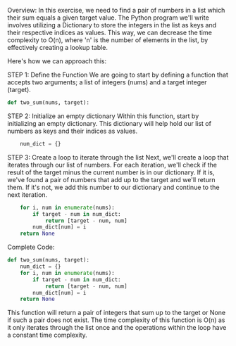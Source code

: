 Overview:
In this exercise, we need to find a pair of numbers in a list which their sum equals a given target value. The Python program we'll write involves utilizing a Dictionary to store the integers in the list as keys and their respective indices as values. This way, we can decrease the time complexity to O(n), where 'n' is the number of elements in the list, by effectively creating a lookup table.

Here's how we can approach this:

STEP 1: Define the Function
We are going to start by defining a function that accepts two arguments; a list of integers (nums) and a target integer (target). 

```python
def two_sum(nums, target):
  ```
  
STEP 2: Initialize an empty dictionary
Within this function, start by initializing an empty dictionary. This dictionary will help hold our list of numbers as keys and their indices as values.

```python
    num_dict = {}
  ```
STEP 3: Create a loop to iterate through the list
Next, we'll create a loop that iterates through our list of numbers. For each iteration, we'll check if the result of the target minus the current number is in our dictionary. If it is, we've found a pair of numbers that add up to the target and we'll return them. If it's not, we add this number to our dictionary and continue to the next iteration.

```python
    for i, num in enumerate(nums):
        if target - num in num_dict:
            return [target - num, num]
        num_dict[num] = i
    return None
  ```
Complete Code:

```python
def two_sum(nums, target):
    num_dict = {}
    for i, num in enumerate(nums):
        if target - num in num_dict:
            return [target - num, num]
        num_dict[num] = i
    return None
```

This function will return a pair of integers that sum up to the target or None if such a pair does not exist. The time complexity of this function is O(n) as it only iterates through the list once and the operations within the loop have a constant time complexity.